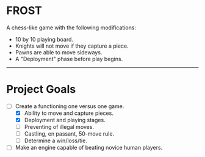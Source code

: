 # FROST 
A chess-like game with the following modifications: 
 - 10 by 10 playing board.
 - Knights will not move if they capture a piece.
 - Pawns are able to move sideways.
 - A "Deployment" phase before play begins.

---

# Project Goals
 - [ ] Create a functioning one versus one game.
    - [x] Ability to move and capture pieces.
    - [x] Deployment and playing stages.
    - [ ] Preventing of illegal moves.
    - [ ] Castling, en passant, 50-move rule.
    - [ ] Determine a win/loss/tie.
 - [ ] Make an engine capable of beating novice human players.
